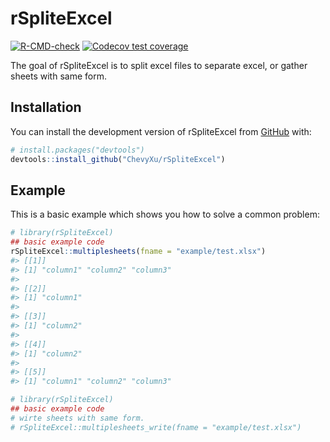 
<!-- README.md is generated from README.Rmd. Please edit that file -->

# rSpliteExcel

<!-- badges: start -->

[![R-CMD-check](https://github.com/ChevyXu/rSpliteExcel/actions/workflows/R-CMD-check.yaml/badge.svg)](https://github.com/ChevyXu/rSpliteExcel/actions/workflows/R-CMD-check.yaml)
[![Codecov test
coverage](https://codecov.io/gh/ChevyXu/rSpliteExcel/branch/main/graph/badge.svg)](https://app.codecov.io/gh/ChevyXu/rSpliteExcel?branch=main)
<!-- badges: end -->

The goal of rSpliteExcel is to split excel files to separate excel, or
gather sheets with same form.

## Installation

You can install the development version of rSpliteExcel from
[GitHub](https://github.com/) with:

``` r
# install.packages("devtools")
devtools::install_github("ChevyXu/rSpliteExcel")
```

## Example

This is a basic example which shows you how to solve a common problem:

``` r
# library(rSpliteExcel)
## basic example code
rSpliteExcel::multiplesheets(fname = "example/test.xlsx")
#> [[1]]
#> [1] "column1" "column2" "column3"
#> 
#> [[2]]
#> [1] "column1"
#> 
#> [[3]]
#> [1] "column2"
#> 
#> [[4]]
#> [1] "column2"
#> 
#> [[5]]
#> [1] "column1" "column2" "column3"
```

``` r
# library(rSpliteExcel)
## basic example code
# wirte sheets with same form.
# rSpliteExcel::multiplesheets_write(fname = "example/test.xlsx")
```
